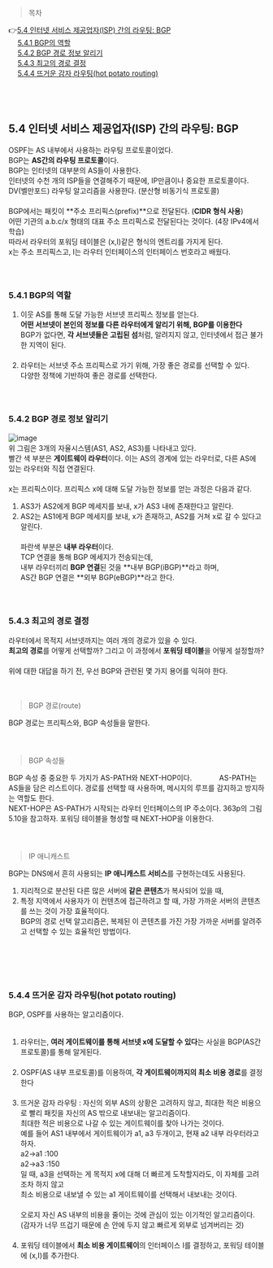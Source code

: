> 목차

👉[5.4 인터넷 서비스 제공업자(ISP) 간의 라우팅: BGP](#54-인터넷-서비스-제공업자ISP-간의-라우팅-BGP)　   
　   [5.4.1 BGP의 역할](#541-BGP의-역할)　   　   
　   [5.4.2 BGP 경로 정보 알리기](#542-BGP-경로-정보-알리기)　   
　   [5.4.3 최고의 경로 결정](#543-최고의-경로-결정)　　   　    
　   [5.4.4 뜨거운 감자 라우팅(hot potato routing)](#544-뜨거운-감자-라우팅hot-potato-routing)　   　   
    
　   
　   

## 5.4 인터넷 서비스 제공업자(ISP) 간의 라우팅: BGP

OSPF는 AS 내부에서 사용하는 라우팅 프로토콜이었다.　   
BGP는 **AS간의 라우팅 프로토콜**이다.　   
BGP는 인터넷의 대부분의 AS들이 사용한다. 　   
인터넷의 수천 개의 ISP들을 연결해주기 때문에, IP만큼이나 중요한 프로토콜이다.　   
DV(벨만포드) 라우팅 알고리즘을 사용한다. (분산형 비동기식 프로토콜)　   
　   
BGP에서는 패킷이 **주소 프리픽스(prefix)**으로 전달된다. (**CIDR 형식 사용**)　   
어떤 기관의 a.b.c/x 형태의 대표 주소 프리픽스로 전달된다는 것이다. (4장 IPv4에서 학습)　   
따라서 라우터의 포워딩 테이블은 (x,I)같은 형식의 엔트리를 가지게 된다.　   
x는 주소 프리픽스고, I는 라우터 인터페이스의 인터페이스 번호라고 배웠다.　   
　   
　   
### 5.4.1 BGP의 역할

1. 이웃 AS를 통해 도달 가능한 서브넷 프리픽스 정보를 얻는다.　   
   **어떤 서브넷이 본인의 정보를 다른 라우터에게 알리기 위해, BGP를 이용한다**　   
   BGP가 없다면, **각 서브넷들은 고립된 섬**처럼, 알려지지 않고, 인터넷에서 접근 불가한 지역이 된다.　   
   　   
2. 라우터는 서브넷 주소 프리픽스로 가기 위해, 가장 좋은 경로를 선택할 수 있다.　   
   다양한 정책에 기반하여 좋은 경로를 선택한다.　   
　   
　   
### 5.4.2 BGP 경로 정보 알리기

![image](https://github.com/inpink/CS_Networking_Study/assets/108166692/93c59a7c-1562-4e18-bd93-74515e20b5ff)　   
위 그림은 3개의 자율시스템(AS1, AS2, AS3)를 나타내고 있다.　   
빨간 색 부분은 **게이트웨이 라우터**이다. 이는 AS의 경계에 있는 라우터로, 다른 AS에 있는 라우터와 직접 연결된다.　    
　   
x는 프리픽스이다. 프리픽스 x에 대해 도달 가능한 정보를 얻는 과정은 다음과 같다. 　   
1. AS3가 AS2에게 BGP 메세지를 보내, x가 AS3 내에 존재한다고 알린다.　   
2. AS2는 AS1에게 BGP 메세지를 보내, x가 존재하고, AS2를 거쳐 x로 갈 수 있다고 알린다.　   
　   　   
파란색 부분은 **내부 라우터**이다.　   
TCP 연결을 통해 BGP 메세지가 전송되는데,　   
내부 라우터끼리 **BGP 연결**된 것을 **내부 BGP(iBGP)**라고 하며,　   
AS간 BGP 연결은 **외부 BGP(eBGP)**라고 한다.　   
　   
　   
### 5.4.3 최고의 경로 결정

라우터에서 목적지 서브넷까지는 여러 개의 경로가 있을 수 있다.　   
**최고의 경로**를 어떻게 선택할까? 그리고 이 과정에서 **포워딩 테이블**을 어떻게 설정할까?　   
　   
위에 대한 대답을 하기 전, 우선 BGP와 관련된 몇 가지 용어를 익혀야 한다.　   

　   
> BGP 경로(route)

BGP 경로는 프리픽스와, BGP 속성들을 말한다.　　   
　   
　   
> BGP 속성들

BGP 속성 중 중요한 두 가지가 AS-PATH와 NEXT-HOP이다.　 　      　
AS-PATH는 AS들을 담은 리스트이다. 경로를 선택할 때 사용하며, 메시지의 루프를 감지하고 방지하는 역할도 한다. 　　　      
NEXT-HOP은 AS-PATH가 시작되는 라우터 인터페이스의 IP 주소이다. 363p의 그림 5.10을 참고하자. 포워딩 테이블을 형성할 때 NEXT-HOP을 이용한다.　　   　   
　   
    　   
> IP 애니캐스트

BGP는 DNS에서 흔히 사용되는 **IP 애니캐스트 서비스**를 구현하는데도 사용된다.　   
1) 지리적으로 분산된 다른 많은 서버에 **같은 콘텐츠**가 복사되어 있을 때,　   　   
2) 특정 지역에서 사용자가 이 컨텐츠에 접근하려고 할 때, 가장 가까운 서버의 콘텐츠를 쓰는 것이 가장 효율적이다.　   
   BGP의 경로 선택 알고리즘은, 복제된 이 콘텐츠를 가진 가장 가까운 서버를 알려주고 선택할 수 있는 효율적인 방법이다.　   
　   
　   
　   
　   
### 5.4.4 뜨거운 감자 라우팅(hot potato routing)

BGP, OSPF를 사용하는 알고리즘이다.　   
　   
1) 라우터는, **여러 게이트웨이를 통해 서브넷 x에 도달할 수 있다**는 사실을 BGP(AS간 프로토콜)를 통해 알게된다.　   
   　   
2) OSPF(AS 내부 프로토콜)를 이용하여, **각 게이트웨이까지의 최소 비용 경로**를 결정한다　   
   　   
3) 뜨거운 감자 라우팅 : 자신의 외부 AS의 상황은 고려하지 않고, 최대한 적은 비용으로 빨리 패킷을 자신의 AS 밖으로 내보내는 알고리즘이다.　   
   최대한 적은 비용으로 나갈 수 있는 게이트웨이를 찾아 나가는 것이다.　   
   예를 들어 AS1 내부에서 게이트웨이가 a1, a3 두개이고, 현재 a2 내부 라우터라고 하자.　   
   a2->a1 :100　   
   a2->a3 :150　   
   일 때, a3을 선택하는 게 목적지 x에 대해 더 빠르게 도착할지라도, 이 자체를 고려조차 하지 않고　   
   최소 비용으로 내보낼 수 있는 a1 게이트웨이를 선택해서 내보내는 것이다.　   
   　   
   오로지 자신 AS 내부의 비용을 줄이는 것에 관심이 있는 이기적인 알고리즘이다. 　   
   (감자가 너무 뜨겁기 때문에 손 안에 두지 않고 빠르게 외부로 넘겨버리는 것)　   
　   
4) 포워딩 테이블에서 **최소 비용 게이트웨이**의 인터페이스 I를 결정하고, 포워딩 테이블에 (x,I)를 추가한다.　   


